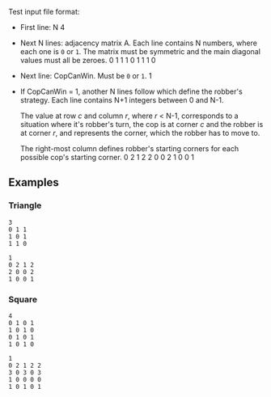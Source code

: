 Test input file format:

 * First line: N
       4
 * Next N lines: adjacency matrix A.
   Each line contains N numbers, where each one is `0` or `1`.
   The matrix must be symmetric and the main diagonal values must all be zeroes.
       0 1 1
       1 0 1
       1 1 0
 * Next line: CopCanWin.
   Must be `0` or `1`.
       1
 * If CopCanWin = 1, another N lines follow which define the robber's strategy.
   Each line contains N+1 integers between 0 and N-1.
   
   The value at row _c_ and column _r_, where _r_ < N-1, corresponds to a situation where it's robber's turn, the cop is at corner _c_ and the robber is at corner _r_, and represents the corner, which the robber has to move to.
   
   The right-most column defines robber's starting corners for each possible cop's starting corner.
       0 2 1 2
       2 0 0 2
       1 0 0 1


## Examples

### Triangle

```
3
0 1 1
1 0 1
1 1 0

1
0 2 1 2
2 0 0 2
1 0 0 1
```

### Square

```
4
0 1 0 1
1 0 1 0
0 1 0 1
1 0 1 0

1
0 2 1 2 2
3 0 3 0 3
1 0 0 0 0
1 0 1 0 1
```
